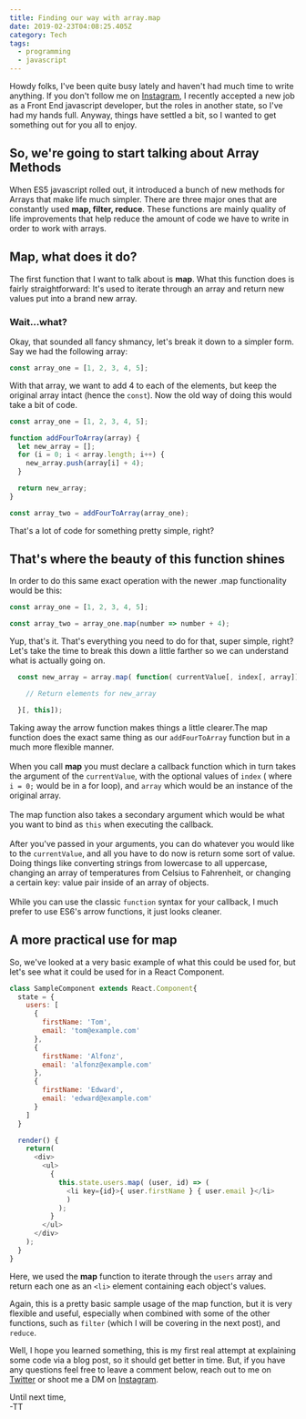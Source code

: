 ```yaml
---
title: Finding our way with array.map
date: 2019-02-23T04:08:25.405Z
category: Tech
tags:
  - programming
  - javascript
---
```

Howdy folks, I've been quite busy lately and haven't had much time to write anything. If you don't follow me on [Instagram](https://instagram.com/tallestthomas), I recently accepted a new job
as a Front End javascript developer, but the roles in another state, so I've had my hands full. Anyway, things have settled a bit, so I wanted to get something out for you all to enjoy.

## So, we're going to start talking about Array Methods

When ES5 javascript rolled out, it introduced a bunch of new methods for Arrays that make life much simpler. There are three major ones that are constantly used **map, filter, reduce**. These functions are mainly quality of life improvements that help reduce the amount of code we have to write in order to work with arrays.

## Map, what does it do?

The first function that I want to talk about is **map**. What this function does is fairly straightforward: It's used to iterate through an array and return new values put into a brand new array.

### Wait...what?

Okay, that sounded all fancy shmancy, let's break it down to a simpler form. Say we had the following array:

```javascript
const array_one = [1, 2, 3, 4, 5];
```

With that array, we want to add 4 to each of the elements, but keep the
original array intact (hence the `const`). Now the old way of doing this
would take a bit of code.

```javascript
const array_one = [1, 2, 3, 4, 5];

function addFourToArray(array) {
  let new_array = [];
  for (i = 0; i < array.length; i++) {
    new_array.push(array[i] + 4);
  }

  return new_array;
}

const array_two = addFourToArray(array_one);
```

That's a lot of code for something pretty simple, right?

## That's where the beauty of this function shines

In order to do this same exact operation with the newer .map functionality would
be this:

```javascript
const array_one = [1, 2, 3, 4, 5];

const array_two = array_one.map(number => number + 4);
```

Yup, that's it. That's everything you need to do for that, super simple, right?
Let's take the time to break this down a little farther so we can understand what is actually going on.

```javascript
  const new_array = array.map( function( currentValue[, index[, array]]){

    // Return elements for new_array

  }[, this]);
```

Taking away the arrow function makes things a little clearer.The map function does the exact same thing as our `addFourToArray` function but in a much more flexible manner.
<br />
<br />
When you call **map** you must declare a callback function which in turn takes the argument of the `currentValue`, with the optional values of
`index` ( where `i = 0;` would be in a for loop), and `array` which would be an instance of the original array.
<br />
<br />
The map function also takes a secondary argument which
would be what you want to bind as `this` when executing the callback.
<br />
<br />
After you've passed in your arguments, you can do whatever you would like to the
`currentValue`, and all you have to do now is return some sort of value. Doing
things like converting strings from lowercase to all uppercase, changing an array of temperatures from Celsius to Fahrenheit, or changing a certain key: value
pair inside of an array of objects.
<br />
<br />
While you can use the classic `function` syntax for your callback, I much
prefer to use ES6's arrow functions, it just looks cleaner.

## A more practical use for map

So, we've looked at a very basic example of what this could be used for, but
let's see what it could be used for in a React Component.

```javascript
class SampleComponent extends React.Component{
  state = {
    users: [
      {
        firstName: 'Tom',
        email: 'tom@example.com'
      },
      {
        firstName: 'Alfonz',
        email: 'alfonz@example.com'
      },
      {
        firstName: 'Edward',
        email: 'edward@example.com'
      }
    ]
  }

  render() {
    return(
      <div>
        <ul>
          {
            this.state.users.map( (user, id) => (
              <li key={id}>{ user.firstName } { user.email }</li>
              )
            );
          }
        </ul>
      </div>
    );
  }
}
```

Here, we used the **map** function to iterate through the `users` array and
return each one as an `<li>` element containing each object's values.

Again, this is a pretty basic sample usage of the map function, but it is very flexible and useful, especially when combined with some of the other functions, such as `filter` (which I will be covering in the next post), and `reduce`.

Well, I hope you learned something, this is my first real attempt at
explaining some code via a blog post, so it should get better in time. But, if you have any questions feel free to leave a comment below, reach out to me on [Twitter](https://twitter.com/tallestthomas) or shoot me a DM on [Instagram](https://instagram.com/tallestthomas).

Until next time,<br/>
-TT
